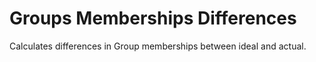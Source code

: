 # Groups Memberships Differences
Calculates differences in Group memberships between ideal and actual.

